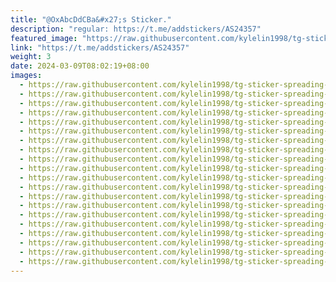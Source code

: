 ```yaml
---
title: "@OxAbcDdCBa&#x27;s Sticker."
description: "regular: https://t.me/addstickers/AS24357"
featured_image: "https://raw.githubusercontent.com/kylelin1998/tg-sticker-spreading-worldwide-images/main/img/5bc8a2c6-8684-4778-b95e-f916612f6c95.jpg"
link: "https://t.me/addstickers/AS24357"
weight: 3
date: 2024-03-09T08:02:19+08:00
images:
  - https://raw.githubusercontent.com/kylelin1998/tg-sticker-spreading-worldwide-images/main/img/5bc8a2c6-8684-4778-b95e-f916612f6c95.jpg
  - https://raw.githubusercontent.com/kylelin1998/tg-sticker-spreading-worldwide-images/main/img/7ec3e23c-b38f-45d7-bd41-cad62f7eccbb.jpg
  - https://raw.githubusercontent.com/kylelin1998/tg-sticker-spreading-worldwide-images/main/img/1162bd26-8a26-4d08-ba38-f2d76b528e3a.jpg
  - https://raw.githubusercontent.com/kylelin1998/tg-sticker-spreading-worldwide-images/main/img/f4106366-b4e8-4b5b-beaa-4de4551b0f58.jpg
  - https://raw.githubusercontent.com/kylelin1998/tg-sticker-spreading-worldwide-images/main/img/fffd6103-d288-4fea-bc75-1da4421c3cef.jpg
  - https://raw.githubusercontent.com/kylelin1998/tg-sticker-spreading-worldwide-images/main/img/d4935d54-e967-4237-b1a1-892c64a99d77.jpg
  - https://raw.githubusercontent.com/kylelin1998/tg-sticker-spreading-worldwide-images/main/img/697dc102-26be-4903-96c4-3ee7bf63a43b.jpg
  - https://raw.githubusercontent.com/kylelin1998/tg-sticker-spreading-worldwide-images/main/img/b6319793-4f5d-4042-b5c3-be815a559a4c.jpg
  - https://raw.githubusercontent.com/kylelin1998/tg-sticker-spreading-worldwide-images/main/img/c38df45a-b712-4378-9ee0-3e5333c8e1f4.jpg
  - https://raw.githubusercontent.com/kylelin1998/tg-sticker-spreading-worldwide-images/main/img/c7ab4a05-742b-4a35-aa7a-cd3c40ecb426.jpg
  - https://raw.githubusercontent.com/kylelin1998/tg-sticker-spreading-worldwide-images/main/img/2c8cb68c-7671-460d-9fdf-fdf3c521c849.jpg
  - https://raw.githubusercontent.com/kylelin1998/tg-sticker-spreading-worldwide-images/main/img/2352142a-5002-4a86-b61a-2de89b6808cd.jpg
  - https://raw.githubusercontent.com/kylelin1998/tg-sticker-spreading-worldwide-images/main/img/7a650065-a35a-40f4-bd47-3b5615e0753f.jpg
  - https://raw.githubusercontent.com/kylelin1998/tg-sticker-spreading-worldwide-images/main/img/7c69f6e1-bbf4-402c-adab-f3fa1bec5117.jpg
  - https://raw.githubusercontent.com/kylelin1998/tg-sticker-spreading-worldwide-images/main/img/5daa4193-28ee-4dd3-ae6c-6c8029d9bdab.jpg
  - https://raw.githubusercontent.com/kylelin1998/tg-sticker-spreading-worldwide-images/main/img/306764f3-f025-4744-8dc2-9fb25f19508e.jpg
  - https://raw.githubusercontent.com/kylelin1998/tg-sticker-spreading-worldwide-images/main/img/25581e1d-05b0-4f21-8ddd-9d597bad2200.jpg
  - https://raw.githubusercontent.com/kylelin1998/tg-sticker-spreading-worldwide-images/main/img/d764fa06-a5c4-4853-93d8-834373a26617.jpg
  - https://raw.githubusercontent.com/kylelin1998/tg-sticker-spreading-worldwide-images/main/img/e02e9d48-43f8-4d0d-b271-8a13005887d6.jpg
  - https://raw.githubusercontent.com/kylelin1998/tg-sticker-spreading-worldwide-images/main/img/df381fd9-c87d-418a-9108-fbbc2a5b61d1.jpg
---
```

